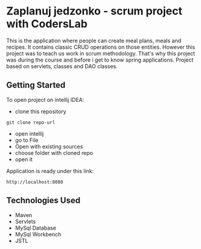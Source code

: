 # Zaplanuj jedzonko - scrum project with CodersLab

This is the application where people can create meal plans, meals and recipes. It contains classic CRUD operations on those entities. However this project was to teach us work in scrum methodology. That's why this project was during the course and before i get to know spring applications. Project based on servlets, classes and DAO classes.

## Getting Started

To open project on intellij IDEA:
 - clone this repository
 ```
 git clone repo-url
 ```
 * open intellij
 * go to File
 * Open with existing sources
 * choose folder with cloned repo
 * open it
 
 Application is ready under this link:
 ```
 http://localhost:8080
 ```
 
## Technologies Used

* Maven
* Servlets
* MySql Database
* MySql Workbench
* JSTL
